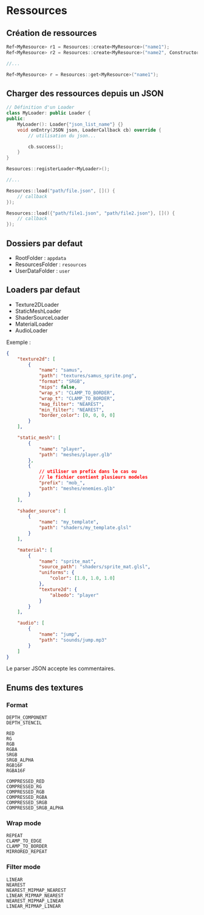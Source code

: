 # Ressources

## Création de ressources

```cpp
Ref<MyResource> r1 = Resources::create<MyResource>("name1");
Ref<MyResource> r2 = Resources::create<MyResource>("name2", ConstructorArgs...);

//...

Ref<MyResource> r = Resources::get<MyResource>("name1");
```

## Charger des ressources depuis un JSON

```cpp
// Définition d'un Loader
class MyLoader: public Loader {
public:
	MyLoader(): Loader{"json_list_name"} {}
	void onEntry(JSON json, LoaderCallback cb) override {
		// utilisation du json...

		cb.success();
	}
}

Resources::registerLoader<MyLoader>();

//...

Resources::load("path/file.json", []() {
	// callback
});

Resources::load({"path/file1.json", "path/file2.json"}, []() {
	// callback
});
```

## Dossiers par defaut

- RootFolder : `appdata`
- ResourcesFolder : `resources`
- UserDataFolder : `user`

## Loaders par defaut

- Texture2DLoader
- StaticMeshLoader
- ShaderSourceLoader
- MaterialLoader
- AudioLoader

Exemple :

```JSON
{
	"texture2d": [
		{
			"name": "samus",
			"path": "textures/samus_sprite.png",
			"format": "SRGB",
			"mips": false,
			"wrap_s": "CLAMP_TO_BORDER",
			"wrap_t": "CLAMP_TO_BORDER",
			"mag_filter": "NEAREST",
			"min_filter": "NEAREST",
			"border_color": [0, 0, 0, 0]
		}
	],

	"static_mesh": [
		{
			"name": "player",
			"path": "meshes/player.glb"
		},
		{
			// utiliser un prefix dans le cas ou
			// le fichier contient plusieurs modeles
			"prefix": "mob_", 
			"path": "meshes/enemies.glb"
		}
	],

	"shader_source": [
		{
			"name": "my_template",
			"path": "shaders/my_template.glsl"
		}
	],

	"material": [
		{
			"name": "sprite_mat",
			"source_path": "shaders/sprite_mat.glsl",
			"uniforms": {
				"color": [1.0, 1.0, 1.0]
			},
			"texture2d": {
				"albedo": "player"
			}
		}
	],

	"audio": [
		{
			"name": "jump",
			"path": "sounds/jump.mp3"
		}
	]
}
```
Le parser JSON accepte les commentaires.

## Enums des textures

### Format
```
DEPTH_COMPONENT
DEPTH_STENCIL

RED
RG
RGB
RGBA
SRGB
SRGB_ALPHA
RGB16F
RGBA16F

COMPRESSED_RED
COMPRESSED_RG
COMPRESSED_RGB
COMPRESSED_RGBA
COMPRESSED_SRGB
COMPRESSED_SRGB_ALPHA
```

### Wrap mode
```
REPEAT
CLAMP_TO_EDGE
CLAMP_TO_BORDER
MIRRORED_REPEAT
```

### Filter mode
```
LINEAR
NEAREST
NEAREST_MIPMAP_NEAREST
LINEAR_MIPMAP_NEAREST
NEAREST_MIPMAP_LINEAR
LINEAR_MIPMAP_LINEAR
```
